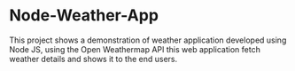 # Node-Weather-App
This project shows a demonstration of weather application developed using Node JS, using the Open Weathermap API this web application fetch weather details and shows it to the end users.
